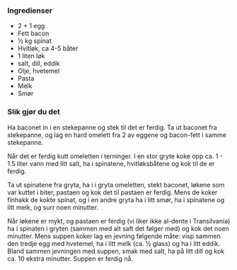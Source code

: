 
### Ingredienser
- 2 + 1 egg
- Fett bacon
- ½ kg spinat
- Hvitløk, ca 4-5 båter
- 1 liten løk
- salt, dill, eddik
- Olje, hvetemel
- Pasta
- Melk
- Smør

### Slik gjør du det
Ha baconet in i en stekepanne og stek til det er ferdig. Ta ut baconet fra stekepanne, og lag en hard omelett fra 2 av eggene og bacon-fett i samme stekepanne.

 Når det er ferdig kutt omeletten i terninger. I en stor gryte koke opp ca. 1 - 1.5 liter vann med litt salt, ha i spinatene, hvitløksbåtene og kok til de er ferdig.

 Ta ut spinatene fra gryta, ha i i gryta omeletten, stekt baconet, løkene som var kuttet i biter, pastaen og kok det til pastaen er ferdig. Mens de koker finhakk de kokte spinat, og i en andre gryta ha i litt smør, ha i spinatene og litt melk, og surr noen minutter.

 Når løkene er mykt, og pastaen er ferdig (vi liker ikke al-dente i Transilvania) ha i spinaten i gryten (sammen med alt saft det følger med) og kok det noen minutter. Mens suppen koker lag en jevning følgende måte: visp sammen den tredje egg med hvetemel, ha i litt melk (ca.  ½ glass) og ha i litt eddik. Bland sammen jevningen med suppen, smak med salt, ha på litt dill og kok ca. 10 ekstra minutter. Suppen er ferdig nå.

  